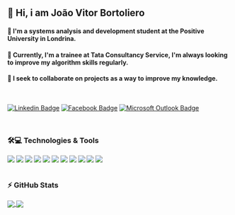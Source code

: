 
## 💫 Hi, i am João Vitor Bortoliero

#### 📖 I'm a systems analysis and development student at the Positive University in Londrina.
#### 🔭 Currently, I'm a trainee at Tata Consultancy Service, I'm always looking to improve my algorithm skills regularly.
#### 🤝 I seek to collaborate on projects as a way to improve my knowledge.

<br/> 

[![Linkedin Badge](https://img.shields.io/badge/LinkedIn-0077B5?style=for-the-badge&logo=linkedin&logoColor=white)](https://www.linkedin.com/in/joaovitorbortoliero/)
[![Facebook Badge](https://img.shields.io/badge/facebook-%231877F2.svg?&style=for-the-badge&logo=facebook&logoColor=white)](https://www.facebook.com/joaovitor.bortolierosilva)
[![Microsoft Outlook Badge](https://img.shields.io/badge/bortoliero.10@hotmail.com-0078D4?style=for-the-badge&logo=microsoft-outlook&logoColor=white)](https://www.outlook.com/bortoliero.10@hotmail.com)

<br/> 

### 🛠️💻 Technologies & Tools
<div style="display: inline_block"> 
  <img align="center" src= "https://img.shields.io/badge/JavaScript-323330?style=for-the-badge&logo=javascript&logoColor=F7DF1E"/>
  <img align="center" src= "https://img.shields.io/badge/TypeScript-007ACC?style=for-the-badge&logo=typescript&logoColor=white"/>
  <img align="center" src= "https://img.shields.io/badge/C%23-239120?style=for-the-badge&logo=c-sharp&logoColor=white"/>
  <img align="center" src= "https://img.shields.io/badge/CSS3-1572B6?style=for-the-badge&logo=css3&logoColor=white"/>
  <img align="center" src= "https://img.shields.io/badge/HTML5-E34F26?style=for-the-badge&logo=html5&logoColor=white"/>
  <img align="center" src= "https://img.shields.io/badge/MySQL-005C84?style=for-the-badge&logo=mysql&logoColor=white"/>
  <img align="center" src= "https://img.shields.io/badge/Expo-1B1F23?style=for-the-badge&logo=expo&logoColor=white"/>
  <img align="center" src= "https://img.shields.io/badge/Node.js-339933?style=for-the-badge&logo=nodedotjs&logoColor=white"/>
  <img align="center" src= "https://img.shields.io/badge/Express.js-000000?style=for-the-badge&logo=express&logoColor=white"/>
  <img align="center" src= "https://img.shields.io/badge/npm-CB3837?style=for-the-badge&logo=npm&logoColor=white"/>                
  <img align="center" src= "https://img.shields.io/badge/Postman-FF6C37?style=for-the-badge&logo=Postman&logoColor=white"/>
</div>

<br/>

### ⚡ GitHub Stats

<a href="https://github.com/joaobortoliero/github-readme-stats">
   <img align="center" src="https://github-readme-stats.vercel.app/api?username=joaobortoliero&show_icons=true&theme=radical" />
</a>
<a href="https://github.com/joaobortoliero/github-readme-stats">
  <img align="center" src="https://github-readme-stats.vercel.app/api/top-langs/?username=joaobortoliero&theme=radical" />
</a>
